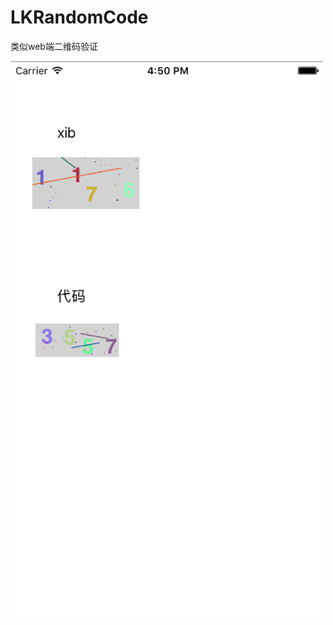 # LKRandomCode
类似web端二维码验证

<img src="https://github.com/HectorLiuk/LKRandomCode/blob/master/demo.png" width="500"><br/>